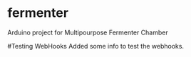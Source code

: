 # fermenter
Arduino project for Multipourpose Fermenter Chamber

#Testing WebHooks
Added some info to test the webhooks.
